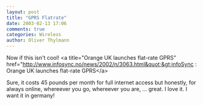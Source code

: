 ```yaml
---
layout: post
title: "GPRS Flatrate"
date: 2003-02-13 17:06
comments: true
categories: Wireless
author: Oliver Thylmann
---
```



Now if this isn't cool! &lt;a title=&quot;Orange UK launches flat-rate GPRS&quot; href=&quot;http://www.infosync.no/news/2002/n/3063.html&quot;&gt;infoSync : Orange UK launches flat-rate GPRS&lt;/a&gt;

Sure, it costs 45 pounds per month for full internet access but honestly, for always online, whereever you go, whereever you are, ... great. I love it. I want it in germany!



